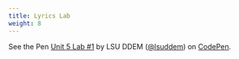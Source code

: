 ```yaml
---
title: Lyrics Lab
weight: 8
---
```

<p data-height="600" data-theme-id="33744" data-slug-hash="4718d6d9cb0a9e11979b15d447807c3d" data-default-tab="js,result" data-user="lsuddem" data-pen-title="Unit 5 Lab #1" data-editable="true" class="codepen">See the Pen <a href="https://codepen.io/lsuddem/pen/NWYrWxz/4718d6d9cb0a9e11979b15d447807c3d">Unit 5 Lab #1</a> by LSU DDEM (<a href="https://codepen.io/lsuddem">@lsuddem</a>) on <a href="https://codepen.io">CodePen</a>.</p>
<script async src="https://static.codepen.io/assets/embed/ei.js"></script>